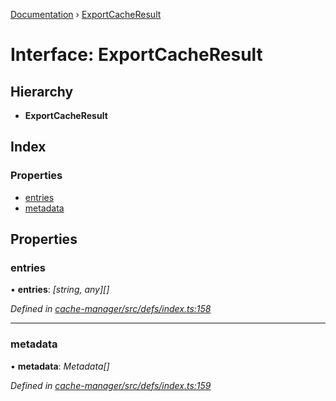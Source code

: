 [Documentation](../README.md) › [ExportCacheResult](exportcacheresult.md)

# Interface: ExportCacheResult

## Hierarchy

* **ExportCacheResult**

## Index

### Properties

* [entries](exportcacheresult.md#entries)
* [metadata](exportcacheresult.md#metadata)

## Properties

###  entries

• **entries**: *[string, any][]*

*Defined in [cache-manager/src/defs/index.ts:158](https://github.com/badbatch/graphql-box/blob/7e0d83b/packages/cache-manager/src/defs/index.ts#L158)*

___

###  metadata

• **metadata**: *Metadata[]*

*Defined in [cache-manager/src/defs/index.ts:159](https://github.com/badbatch/graphql-box/blob/7e0d83b/packages/cache-manager/src/defs/index.ts#L159)*
